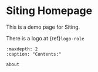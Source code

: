 
# Siting Homepage
This is a demo page for Siting.

There is a logo at {ref}`logo-role`

```{toctree}
:maxdepth: 2
:caption: "Contents:"

about

```
